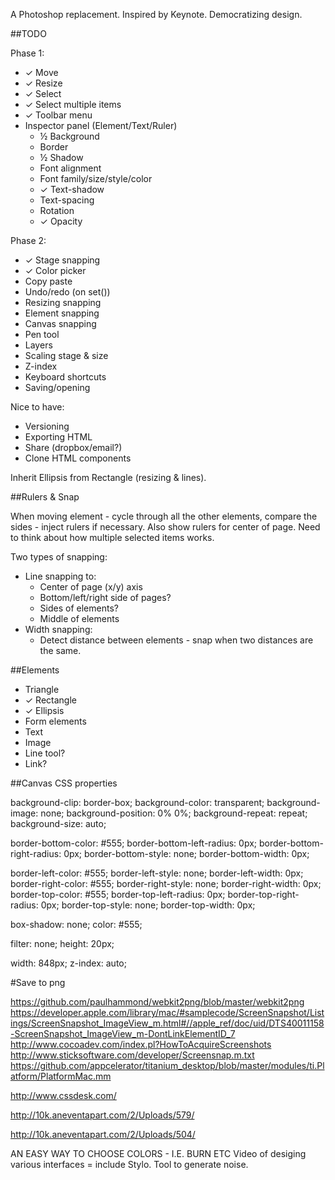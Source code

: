 A Photoshop replacement. Inspired by Keynote. Democratizing design.

##TODO

Phase 1:

* ✓ Move
* ✓ Resize
* ✓ Select
* ✓ Select multiple items
* ✓ Toolbar menu
* Inspector panel (Element/Text/Ruler)
  * ½ Background
  * Border
  * ½ Shadow
  * Font alignment
  * Font family/size/style/color
  * ✓ Text-shadow
  * Text-spacing
  * Rotation
  * ✓ Opacity

Phase 2:

* ✓ Stage snapping
* ✓ Color picker
* Copy paste
* Undo/redo (on set())
* Resizing snapping
* Element snapping
* Canvas snapping
* Pen tool
* Layers
* Scaling stage & size
* Z-index
* Keyboard shortcuts
* Saving/opening

Nice to have:

* Versioning
* Exporting HTML
* Share (dropbox/email?)
* Clone HTML components

Inherit Ellipsis from Rectangle (resizing & lines).

##Rulers & Snap

When moving element - cycle through all the other elements, compare the sides - inject rulers if necessary. Also show rulers for center of page. Need to think about how multiple selected items works.

Two types of snapping:

* Line snapping to:
  * Center of page (x/y) axis
  * Bottom/left/right side of pages?
  * Sides of elements?
  * Middle of elements
* Width snapping:
  * Detect distance between elements - snap when two distances are the same.

##Elements

* Triangle
* ✓ Rectangle
* ✓ Ellipsis
* Form elements
* Text
* Image
* Line tool?
* Link?

##Canvas CSS properties

background-clip: border-box;
background-color: transparent;
background-image: none;
background-position: 0% 0%;
background-repeat: repeat;
background-size: auto;

border-bottom-color: #555;
border-bottom-left-radius: 0px;
border-bottom-right-radius: 0px;
border-bottom-style: none;
border-bottom-width: 0px;

border-left-color: #555;
border-left-style: none;
border-left-width: 0px;
border-right-color: #555;
border-right-style: none;
border-right-width: 0px;
border-top-color: #555;
border-top-left-radius: 0px;
border-top-right-radius: 0px;
border-top-style: none;
border-top-width: 0px;

box-shadow: none;
color: #555;

filter: none;
height: 20px;

width: 848px;
z-index: auto;

#Save to png

https://github.com/paulhammond/webkit2png/blob/master/webkit2png
https://developer.apple.com/library/mac/#samplecode/ScreenSnapshot/Listings/ScreenSnapshot_ImageView_m.html#//apple_ref/doc/uid/DTS40011158-ScreenSnapshot_ImageView_m-DontLinkElementID_7
http://www.cocoadev.com/index.pl?HowToAcquireScreenshots
http://www.sticksoftware.com/developer/Screensnap.m.txt
https://github.com/appcelerator/titanium_desktop/blob/master/modules/ti.Platform/PlatformMac.mm

http://www.cssdesk.com/

http://10k.aneventapart.com/2/Uploads/579/

http://10k.aneventapart.com/2/Uploads/504/

AN EASY WAY TO CHOOSE COLORS - I.E. BURN ETC
Video of desiging various interfaces = include Stylo.
Tool to generate noise.